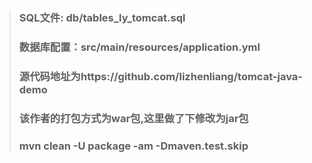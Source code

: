 > ### SQL文件: db/tables_ly_tomcat.sql
> ### 数据库配置：src/main/resources/application.yml
> ### 源代码地址为https://github.com/lizhenliang/tomcat-java-demo
> ### 该作者的打包方式为war包,这里做了下修改为jar包
> ### mvn clean -U package  -am -Dmaven.test.skip
